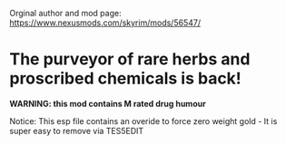 Orginal author and mod page: https://www.nexusmods.com/skyrim/mods/56547/

<h1> The purveyor of rare herbs and proscribed chemicals is back! </h1>

<b>WARNING: this mod contains M rated drug humour</b>

Notice: This esp file contains an overide to force zero weight gold - It is super easy to remove via TES5EDIT
